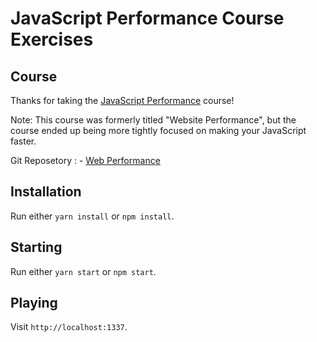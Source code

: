 
# JavaScript Performance Course Exercises

## Course

Thanks for taking the [JavaScript Performance](https://frontendmasters.com/courses/web-performance/) course! 

Note: This course was formerly titled "Website Performance", but the course ended up being more tightly focused on making your JavaScript faster.

Git Reposetory : - [Web Performance](https://github.com/stevekinney/web-performance)

## Installation

Run either `yarn install` or `npm install`.

## Starting

Run either `yarn start` or `npm start`.

## Playing

Visit `http://localhost:1337`.
